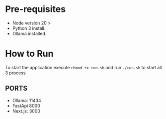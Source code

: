 # Pre-requisites
* Node version 20 > 
* Python 3 install.
* Ollama installed.

# How to Run
To start the application execute `chmod +x run.sh` and run `./run.sh` to start all 3 process

## PORTS
* Ollama: 11434
* FastApi 8000
* Next.js: 3000
